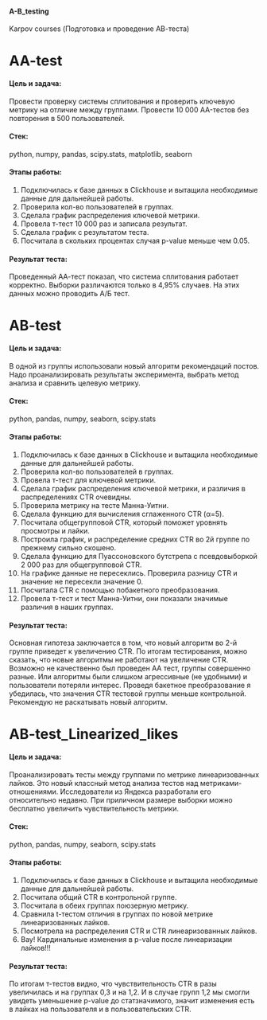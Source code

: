 #### A-B_testing
Karpov courses (Подготовка и проведение АВ-теста)

# AA-test
#### Цель и задача:
Провести проверку системы сплитования и проверить ключевую метрику на отличие между группами. Провести 10 000 AA-тестов без повторения в 500 пользователей. 

#### Стек: 
python, numpy, pandas, scipy.stats, matplotlib, seaborn

#### Этапы работы:
1. Подключилась к базе данных в Сlickhouse и вытащила необходимые данные для дальнейшей работы.
2. Проверила кол-во пользователей в группах.
3. Сделала график распределения ключевой метрики.
4. Провела т-тест 10 000 раз и записала результат.
5. Сделала график с результатом теста.
6. Посчитала в скольких процентах случая p-value меньше чем 0.05.

#### Результат теста:
Проведенный АА-тест показал, что система сплитования работает корректно. Выборки различаются только в 4,95% случаев. На этих данных можно проводить А/Б тест.


# AB-test
#### Цель и задача:
В одной из группы использовали новый алгоритм рекомендаций постов. Надо проанализировать результаты эксперимента, выбрать метод анализа и сравнить целевую метрику.

#### Стек:
python, pandas, numpy, seaborn, scipy.stats

#### Этапы работы:
1. Подключилась к базе данных в Сlickhouse и вытащила необходимые данные для дальнейшей работы.
2. Проверила кол-во пользователей в группах.
3. Провела т-тест для ключевой метрики.
4. Сделала график распределения ключевой метрики, и различия в распределениях CTR очевидны.
5. Проверила метрику на тесте Манна-Уитни.
6. Сделала функцию для вычисления сглаженного CTR (α=5).
7. Посчитала общегрупповой CTR, который поможет уровнять просмотры и лайки.
8. Построила график, и распределение средних CTR во 2й группе по прежнему сильно скошено.
9. Сделала функцию для Пуассоновского бутстрепа с псевдовыборкой 2 000 раз для общегрупповой CTR.
10. На графике данные не пересеклись. Проверила разницу CTR и значение не пересекли значение 0.
11. Посчитала CTR с помощью побакетного преобразования.
12. Провела т-тест и тест Манна-Уитни, они показали значимые различия в наших группах.

#### Результат теста:
Основная гипотеза заключается в том, что новый алгоритм во 2-й группе приведет к увеличению CTR. По итогам тестирования, можно сказать, что новые алгоритмы не работают на увеличение CTR. Возможно не качественно был проведен АА тест, группы совершенно разные. Или алгоритмы были слишком агрессивные (не удобными) и пользователи потеряли интерес. Проведя бакетное преобразование я убедилась, что значения CTR тестовой группы меньше контрольной. Рекомендую не раскатывать новый алгоритм.


# AB-test_Linearized_likes
#### Цель и задача:
Проанализировать тесты между группами по метрике линеаризованных лайков. Это новый классный метод анализа тестов над метриками-отношениями. Исследователи из Яндекса разработали его относительно недавно. При приличном размере выборки можно бесплатно увеличить чувствительность метрики.

#### Стек: 
python, pandas, numpy, seaborn, scipy.stats

#### Этапы работы:
1. Подключилась к базе данных в Сlickhouse и вытащила необходимые данные для дальнейшей работы.
2. Посчитала общий CTR в контрольной группе.
3. Посчитала в обеих группах поюзерную метрику.
4. Сравнила t-тестом отличия в группах по новой метрике линеаризованных лайков.
5. Посмотрела на распределения CTR и CTR линеаризованных лайков.
6. Вау! Кардинальные изменения в p-value после линеаризации лайков!!!

#### Результат теста:
По итогам т-тестов видно, что чувствительность CTR в разы увеличилась и на группах 0,3 и на 1,2. И в случае групп 1,2 мы смогли увидеть уменьшение p-value до статзначимого, значит изменения есть в лайках на пользователя и в пользовательских CTR. 


